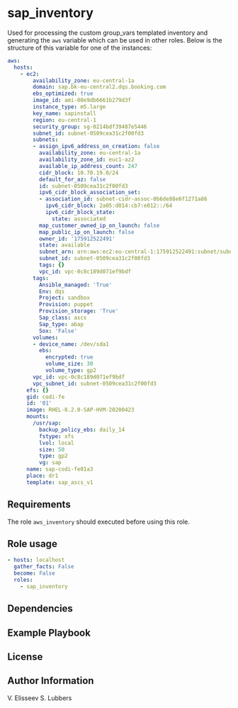 sap_inventory
=============

Used for processing the custom group_vars templated inventory and generating
 the `aws` variable which can be used in other roles. Below is the structure
 of this variable for one of the instances:
```yaml
aws:
  hosts:
    - ec2:
        availability_zone: eu-central-1a
        domain: sap.bk-eu-central2.dqs.booking.com
        ebs_optimized: true
        image_id: ami-00e9db6661b279d3f
        instance_type: m5.large
        key_name: sapinstall
        region: eu-central-1
        security_group: sg-0214bdf39487e5446
        subnet_id: subnet-0509cea31c2f00fd3
        subnets:
        - assign_ipv6_address_on_creation: false
          availability_zone: eu-central-1a
          availability_zone_id: euc1-az2
          available_ip_address_count: 247
          cidr_block: 10.70.19.0/24
          default_for_az: false
          id: subnet-0509cea31c2f00fd3
          ipv6_cidr_block_association_set:
          - association_id: subnet-cidr-assoc-0b6de88e6f1271a86
            ipv6_cidr_block: 2a05:d014:cb7:e012::/64
            ipv6_cidr_block_state:
              state: associated
          map_customer_owned_ip_on_launch: false
          map_public_ip_on_launch: false
          owner_id: '175912522491'
          state: available
          subnet_arn: arn:aws:ec2:eu-central-1:175912522491:subnet/subnet-0509cea31c2f00fd3
          subnet_id: subnet-0509cea31c2f00fd3
          tags: {}
          vpc_id: vpc-0c8c189d071ef9bdf
        tags:
          Ansible_managed: 'True'
          Env: dqs
          Project: sandbox
          Provision: puppet
          Provision_storage: 'True'
          Sap_class: ascs
          Sap_type: abap
          Sox: 'False'
        volumes:
        - device_name: /dev/sda1
          ebs:
            encrypted: true
            volume_size: 30
            volume_type: gp2
        vpc_id: vpc-0c8c189d071ef9bdf
        vpc_subnet_id: subnet-0509cea31c2f00fd3
      efs: {}
      gid: codi-fe
      id: '01'
      image: RHEL-8.2.0-SAP-HVM-20200423
      mounts:
        /usr/sap:
          backup_policy_ebs: daily_14
          fstype: xfs
          lvol: local
          size: 50
          type: gp2
          vg: sap
      name: sap-codi-fe01a3
      place: dr1
      template: sap_ascs_v1
```

Requirements
------------

 The role `aws_inventory` should executed before using this role.

Role usage
-----------

```yaml
- hosts: localhost
  gather_facts: False
  become: False
  roles:
    - sap_inventory
```

Dependencies
------------

Example Playbook
----------------

License
-------

Author Information
------------------

V. Elisseev
S. Lubbers